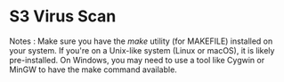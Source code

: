 # S3 Virus Scan

Notes : Make sure you have the *make* utility (for MAKEFILE) installed on your system. If you're on a Unix-like system (Linux or macOS), it is likely pre-installed. On Windows, you may need to use a tool like Cygwin or MinGW to have the make command available.
